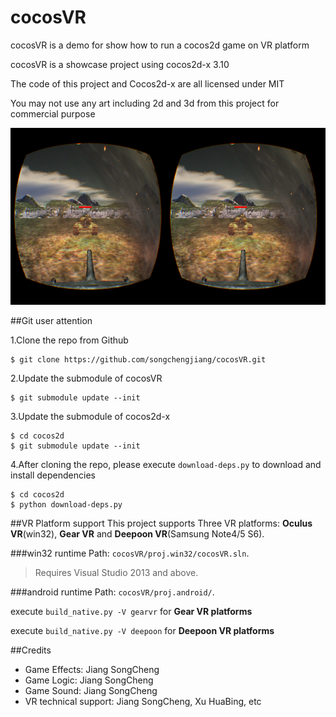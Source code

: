 cocosVR
================

cocosVR is a demo for show how to run a cocos2d game on VR platform

cocosVR is a showcase project using cocos2d-x 3.10

The code of this project and Cocos2d-x are all licensed under MIT

You may not use any art including 2d and 3d from this project for commercial purpose

![](Screenshot.png)

##Git user attention

1.Clone the repo from Github

```
$ git clone https://github.com/songchengjiang/cocosVR.git
```

2.Update the submodule of cocosVR

```
$ git submodule update --init
```

3.Update the submodule of cocos2d-x

```
$ cd cocos2d
$ git submodule update --init
```

4.After cloning the repo, please execute `download-deps.py` to download and install dependencies

```
$ cd cocos2d
$ python download-deps.py
```


##VR Platform support
This project supports Three VR platforms: **Oculus VR**(win32), **Gear VR** and **Deepoon VR**(Samsung Note4/5 S6).

###win32 runtime
Path: `cocosVR/proj.win32/cocosVR.sln`.
>Requires Visual Studio 2013 and above.

###android runtime
Path: `cocosVR/proj.android/`.

execute `build_native.py -V gearvr` for **Gear VR platforms**

execute `build_native.py -V deepoon` for **Deepoon VR platforms**

##Credits
* Game Effects: Jiang SongCheng
* Game Logic: Jiang SongCheng
* Game Sound: Jiang SongCheng
* VR technical support: Jiang SongCheng, Xu HuaBing, etc